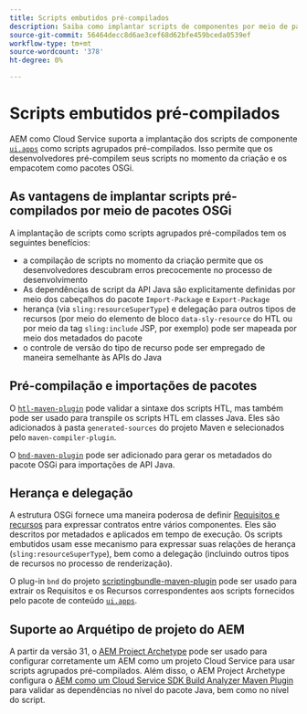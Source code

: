 ```yaml
---
title: Scripts embutidos pré-compilados
description: Saiba como implantar scripts de componentes por meio de pacotes OSGi no Adobe Experience Manager Cloud Service.
source-git-commit: 56464decc8d6ae3cef68d62bfe459bceda0539ef
workflow-type: tm+mt
source-wordcount: '378'
ht-degree: 0%

---
```


# Scripts embutidos pré-compilados

AEM como Cloud Service suporta a implantação dos scripts de componente [`ui.apps`](https://experienceleague.adobe.com/docs/experience-manager-cloud-service/implementing/developing/aem-project-content-package-structure.html#code-packages-%2F-osgi-bundles) como scripts agrupados pré-compilados. Isso permite que os desenvolvedores pré-compilem seus scripts no momento da criação e os empacotem como pacotes OSGi.

## As vantagens de implantar scripts pré-compilados por meio de pacotes OSGi

A implantação de scripts como scripts agrupados pré-compilados tem os seguintes benefícios:

+ a compilação de scripts no momento da criação permite que os desenvolvedores descubram erros precocemente no processo de desenvolvimento
+ As dependências de script da API Java são explicitamente definidas por meio dos cabeçalhos do pacote `Import-Package` e `Export-Package`
+ herança (via `sling:resourceSuperType`) e delegação para outros tipos de recursos (por meio do elemento de bloco `data-sly-resource` do HTL ou por meio da tag `sling:include` JSP, por exemplo) pode ser mapeada por meio dos metadados do pacote
+ o controle de versão do tipo de recurso pode ser empregado de maneira semelhante às APIs do Java

## Pré-compilação e importações de pacotes

O [`htl-maven-plugin`](https://sling.apache.org/components/htl-maven-plugin/index.html) pode validar a sintaxe dos scripts HTL, mas também pode ser usado para transpile os scripts HTL em classes Java. Eles são adicionados à pasta `generated-sources` do projeto Maven e selecionados pelo `maven-compiler-plugin`.

O [`bnd-maven-plugin`](https://github.com/bndtools/bnd/tree/master/maven/bnd-maven-plugin) pode ser adicionado para gerar os metadados do pacote OSGi para importações de API Java.

## Herança e delegação

A estrutura OSGi fornece uma maneira poderosa de definir [Requisitos e recursos](https://docs.osgi.org/specification/osgi.core/7.0.0/framework.module.html#framework.module.dependencies) para expressar contratos entre vários componentes. Eles são descritos por metadados e aplicados em tempo de execução. Os scripts embutidos usam esse mecanismo para expressar suas relações de herança (`sling:resourceSuperType`), bem como a delegação (incluindo outros tipos de recursos no processo de renderização).

O plug-in `bnd` do projeto [scriptingbundle-maven-plugin](https://sling.apache.org/components/scriptingbundle-maven-plugin/bnd.html) pode ser usado para extrair os Requisitos e os Recursos correspondentes aos scripts fornecidos pelo pacote de conteúdo [`ui.apps`](https://experienceleague.adobe.com/docs/experience-manager-cloud-service/implementing/developing/aem-project-content-package-structure.html#code-packages-%2F-osgi-bundles).

## Suporte ao Arquétipo de projeto do AEM

A partir da versão 31, o [AEM Project Archetype](https://experienceleague.adobe.com/docs/experience-manager-core-components/using/developing/archetype/using.html) pode ser usado para configurar corretamente um AEM como um projeto Cloud Service para usar scripts agrupados pré-compilados. Além disso, o AEM Project Archetype configura o [AEM como um Cloud Service SDK Build Analyzer Maven Plugin](/help/developing/archetype/build-analyzer-maven-plugin.md) para validar as dependências no nível do pacote Java, bem como no nível do script.

